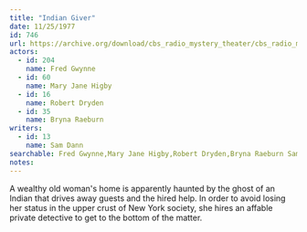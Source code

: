 ```yaml
---
title: "Indian Giver"
date: 11/25/1977
id: 746
url: https://archive.org/download/cbs_radio_mystery_theater/cbs_radio_mystery_theater-0701-0750.zip/cbs_radio_mystery_theater-0701-0750%2Fcbsrmt_0746_indian_giver.mp3
actors:  
  - id: 204
    name: Fred Gwynne  
  - id: 60
    name: Mary Jane Higby  
  - id: 16
    name: Robert Dryden  
  - id: 35
    name: Bryna Raeburn
writers:  
  - id: 13
    name: Sam Dann
searchable: Fred Gwynne,Mary Jane Higby,Robert Dryden,Bryna Raeburn Sam Dann
notes:  
---
```

A wealthy old woman's home is apparently haunted by the ghost of an Indian that drives away guests and the hired help. In order to avoid losing her status in the upper crust of New York society, she hires an affable private detective to get to the bottom of the matter.